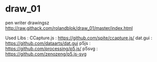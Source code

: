 # draw_01
pen writer drawingsz
http://raw.githack.com/rolandblok/draw_01/master/index.html

Used Libs :
CCapture.js : https://github.com/spite/ccapture.js/
dat.gui : https://github.com/dataarts/dat.gui
p5js : https://github.com/processing/p5.js/
p5svg : https://github.com/zenozeng/p5.js-svg
